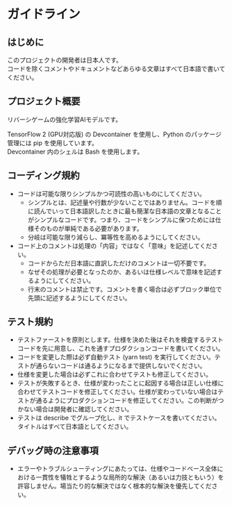 # ガイドライン

## はじめに

このプロジェクトの開発者は日本人です。  
コードを除くコメントやドキュメントなどあらゆる文章はすべて日本語で書いてください。

## プロジェクト概要

リバーシゲームの強化学習AIモデルです。

TensorFlow 2 (GPU対応版) の Devcontainer を使用し、Python のパッケージ管理には pip を使用しています。  
Devcontainer 内のシェルは Bash を使用します。


## コーディング規約

- コードは可能な限りシンプルかつ可読性の高いものにしてください。
  - シンプルとは、記述量や行数が少ないことではありません。コードを順に読んでいって日本語訳したときに最も簡潔な日本語の文章となることがシンプルなコードです。つまり、コードをシンプルに保つためには仕様そのものが単純である必要があります。
  - 分岐は可能な限り減らし、冪等性を高めるようにしてください。
- コード上のコメントは処理の「内容」ではなく「意味」を記述してください。
  - コードからただ日本語に直訳しただけのコメントは一切不要です。
  - なぜその処理が必要となったのか、あるいは仕様レベルで意味を記述するようにしてください。
  - 行末のコメントは禁止です。コメントを書く場合は必ずブロック単位で先頭に記述するようにしてください。

## テスト規約

- テストファーストを原則とします。仕様を決めた後はそれを検査するテストコードを先に用意し、これを通すプロダクションコードを書いてください。
- コードを変更した際は必ず自動テスト (yarn test) を実行してください。テストが通らないコードは通るようになるまで提供しないでください。
- 仕様を変更した場合は必ずこれに合わせてテストも修正してください。
- テストが失敗するとき、仕様が変わったことに起因する場合は正しい仕様に合わせてテストコードを修正してください。仕様が変わっていない場合はテストが通るようにプロダクションコードを修正してください。この判断がつかない場合は開発者に確認してください。
- テストは describe でグループ化し、it でテストケースを書いてください。タイトルはすべて日本語としてください。

## デバッグ時の注意事項

- エラーやトラブルシューティングにあたっては、仕様やコードベース全体における一貫性を犠牲とするような局所的な解決（あるいは力技ともいう）を許容しません。場当たり的な解決ではなく根本的な解決を優先してください。
